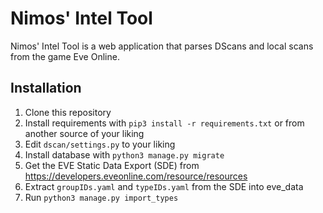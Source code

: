 # Nimos' Intel Tool

Nimos' Intel Tool is a web application that parses DScans and local scans from the game Eve Online. 


## Installation
1. Clone this repository
2. Install requirements with `pip3 install -r requirements.txt` or from another source of your liking
3. Edit `dscan/settings.py` to your liking
4. Install database with `python3 manage.py migrate` 
4. Get the EVE Static Data Export (SDE) from https://developers.eveonline.com/resource/resources
5. Extract `groupIDs.yaml` and `typeIDs.yaml` from the SDE into eve_data
6. Run `python3 manage.py import_types`
